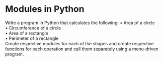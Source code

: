 # Modules in Python
Write a program in Python that calculates the following:
• Area pf a circle<br>
• Circumference of a circle<br>
• Area of a rectangle<br>
• Perimeter of a rectangle<br>
Create respective modules for each of the shapes and create respective functions for each operation and call them separately using a menu-driven program.